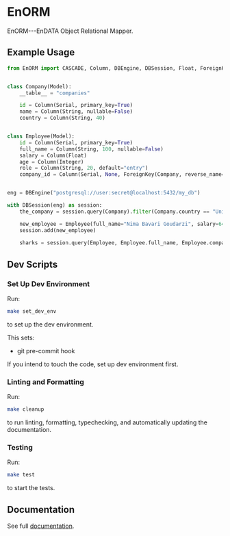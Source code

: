 # EnORM

EnORM---EnDATA Object Relational Mapper.

## Example Usage

``` python
from EnORM import CASCADE, Column, DBEngine, DBSession, Float, ForeignKey, Integer, Model, Serial, String


class Company(Model):
    __table__ = "companies"

    id = Column(Serial, primary_key=True)
    name = Column(String, nullable=False)
    country = Column(String, 40)


class Employee(Model):
    id = Column(Serial, primary_key=True)
    full_name = Column(String, 100, nullable=False)
    salary = Column(Float)
    age = Column(Integer)
    role = Column(String, 20, default="entry")
    company_id = Column(Serial, None, ForeignKey(Company, reverse_name="employees", on_delete=CASCADE))


eng = DBEngine("postgresql://user:secret@localhost:5432/my_db")

with DBSession(eng) as session:
    the_company = session.query(Company).filter(Company.country == "United Kingdom").first()

    new_employee = Employee(full_name="Nima Bavari Goudarzi", salary=64320.00, role="engineer", company_id=the_company.id)
    session.add(new_employee)
    
    sharks = session.query(Employee, Employee.full_name, Employee.company_id).filter(Employee.salary > 90000.00).all()
```

## Dev Scripts

### Set Up Dev Environment

Run:

``` sh
make set_dev_env
```

to set up the dev environment.

This sets:
- git pre-commit hook

If you intend to touch the code, set up dev environment first.

### Linting and Formatting

Run:

``` sh
make cleanup
```

to run linting, formatting, typechecking, and automatically updating the documentation.

### Testing

Run:

``` sh
make test
```

to start the tests.

## Documentation

See full [documentation](docs/api_docs.md).
